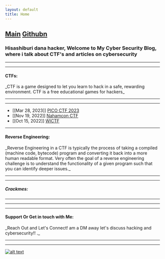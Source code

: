```yaml
---
layout: default
title: Home
---
```

<h2 class="mume-header" id="mainindexhtml-nbspnbsp-contactcontacthtml"><a href="./index.html">Main</a> <a href="https://github.com/Cyberguru1">Githubn</a> 

### Hisashiburi dana hacker, Welcome to My Cyber Security Blog, where i talk about CTF's and articles on cybersecurity


---

---

<h4 class="mume-header" id="ctf">CTFs:</h4>
_CTF is a game designed to let you learn to hack in a safe, rewarding environment. CTF is a free educational games for hackers_
<hr>
<hr>

- [[Mar 28, 2023]] [PICO CTF 2023 ](https://Cyberguru1.github.io/nokkers/_posts/CTF/pico_CTF_2023.html)
- [[Nov 19, 2022]] [Nahamcon CTF ](https://Cyberguru1.github.io/nokkers/_posts/CTF/Nahamcon-EU_2022.html)
- [[Oct 15, 2022]] [WICTF ](https://Cyberguru1.github.io/nokkers/_posts/CTF/WICTF.html)

---

<h4 class="mume-header" id="reveng">Reverse Engineering:</h4>
_Reverse Engineering in a CTF is typically the process of taking a compiled (machine code, bytecode) program and converting it back into a more human readable format.
Very often the goal of a reverse engineering challenge is to understand the functionality of a given program such that you can identify deeper issues._
<hr>
<hr>
<h5 class="mume-header" id="reveng">Crackmes:</h5>
<hr>
<hr>





---

<h4 class="mume-header" id="contact">Support Or Get in touch with Me:</h4>
_Reach Out and Let's Connect! am a DM away let's discuss hacking and cybersecurity!! ._
<hr>
<hr>


<!-- display the social media buttons in your README -->

[![alt text][1.1]][1]


<!-- icons with padding -->

<!-- links to your social media accounts -->

<!-- update these accordingly -->

[1.1]: http://i.imgur.com/tXSoThF.png
[2.1]: http://i.imgur.com/P3YfQoD.png
[3.1]: http://i.imgur.com/yCsTjba.png
[4.1]: http://i.imgur.com/YckIOms.png
[5.1]: http://i.imgur.com/1AGmwO3.png
[6.1]: http://i.imgur.com/0o48UoR.png
[1]: http://www.twitter.com/muzec_saminu

